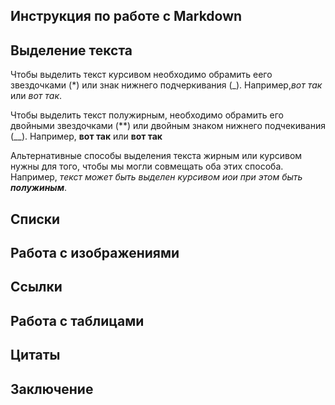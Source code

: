 ## Инструкция по работе с Markdown

## Выделение текста

Чтобы выделить текст курсивом необходимо обрамить еего звездочками (*) или знак нижнего подчеркивания (_). Например,*вот так* или _вот так_.

Чтобы выделить текст полужирным, необходимо обрамить его двойными звездочками (**) или двойным знаком нижнего подчекивания (__). Например, **вот так** или __вот так__

Альтернативные способы выделения текста жирным или курсивом нужны для того, чтобы мы могли совмещать оба этих способа. Например, _текст может быть выделен курсивом иои при этом быть **полужиным**_.



## Списки

## Работа с изображениями

## Ссылки

## Работа с таблицами

## Цитаты

## Заключение